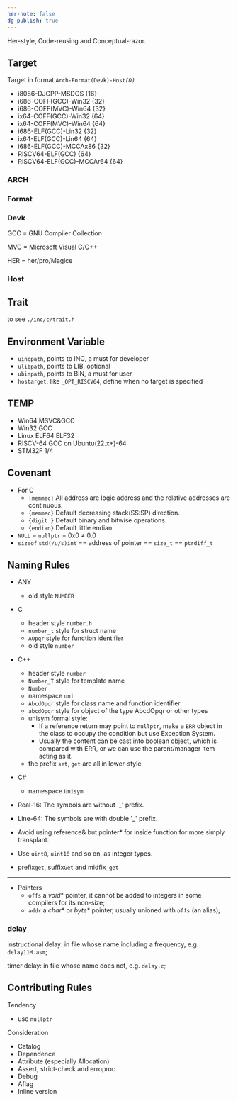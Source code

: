 ```yaml
---
her-note: false
dg-publish: true
---
```


Her-style, Code-reusing and Conceptual-razor.

## Target

Target in format `Arch-Format(Devk)-Host`*`(D)`*
- i8086-DJGPP-MSDOS {16}
- i686-COFF(GCC)-Win32 {32}
- i686-COFF(MVC)-Win64 {32}
- ix64-COFF(GCC)-Win32 {64}
- ix64-COFF(MVC)-Win64 {64}
- i686-ELF(GCC)-Lin32 {32}
- ix64-ELF(GCC)-Lin64 {64}
- i686-ELF(GCC)-MCCAx86 {32}
- RISCV64-ELF(GCC) {64}
- RISCV64-ELF(GCC)-MCCAr64 {64}

### ARCH

### Format


### Devk


GCC = GNU Compiler Collection

MVC = Microsoft Visual C/C++

HER = her/pro/Magice 


### Host



## Trait

to see `./inc/c/trait.h`


## Environment Variable

- `uincpath`, points to INC, a must for developer
- `ulibpath`, points to LIB, optional
- `ubinpath`, points to BIN, a must for user
- `hostarget`, like `_OPT_RISCV64`, define when no target is specified

## TEMP

- Win64 MSVC&GCC
- Win32 GCC
- Linux ELF64 ELF32
- RISCV-64 GCC on Ubuntu(22.x+)-64
- STM32F 1/4

## Covenant

- For C
    - `{memmec}` All address are logic address and the relative addresses are continuous.
    - `{memmec}` Default decreasing stack(SS:SP) direction.
    - `{digit }` Default binary and bitwise operations.
    - `{endian}` Default little endian.
- `NULL` = `nullptr` = 0x0 ≠ 0.0
- `sizeof` `std(/u/s)int` == address of pointer == `size_t` == `ptrdiff_t` 



## Naming Rules

- ANY
	- old style `NUMBER`
- C
    - header style `number.h` 
    - `number_t`  style for struct name
    - `AOpqr` style for  function identifier
	- old style `number`
- C++ 
    - header style `number` 
    - `Number_T` style for template name
	- `Number` 
    - namespace `uni` 
    - `AbcdOpqr` style for class name and function identifier
    - `abcdOpqr` style for object of the type AbcdOpqr or other types
    - unisym formal style:
        - If a reference return may point to `nullptr`, make a `ERR` object in the class to occupy the condition but use Exception System. 
        - Usually the content can be cast into boolean object, which is compared with ERR, or we can use the parent/manager item acting as it.
    - the prefix `set`, `get` are all in lower-style
- C#
    - namespace `Unisym` 

- Real-16: The symbols are without '_' prefix.
- Line-64: The symbols are with double '_' prefix.
- Avoid using reference& but pointer* for inside function for more simply transplant.
- Use `uint8`, `uint16` and so on, as integer types.

- prefix`get`, suffix`Get` and midfix`_get`

---

- Pointers
	- `offs` a $void*$ pointer, it cannot be added to integers in some compilers for its non-size;
	- `addr` a $char*$ or $byte*$ pointer, usually unioned with `offs` (an alias);


### delay

instructional delay: in file whose name including a frequency, e.g. `delay11M.asm`;

timer delay: in file whose name does not, e.g. `delay.c`;


## Contributing Rules 

Tendency

- use `nullptr` 

Consideration

- Catalog
- Dependence
- Attribute (especially Allocation)
- Assert, strict-check and erroproc
- Debug
- Aflag
- Inline version

